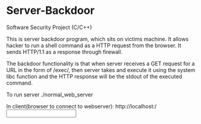 # Server-Backdoor
Software Security Project (C/C++)

This is server backdoor program, which sits on victims machine. It allows hacker to run a shell command as a HTTP request from the browser. It sends HTTP/1.1 as a response through firewall.

The backdoor functionality is that when server receives a GET request for a URL in the form of /exec/<command>, then
server takes <command> and execute it using the system libc function and the HTTP response will be the stdout of the executed command.

To run server 
./normal_web_server <portno>

In client(browser to connect to webserver):
http://localhost:<portno>/<input>



